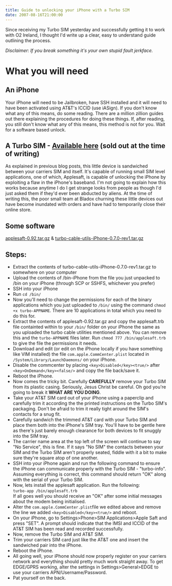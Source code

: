 ```yaml
---
title: Guide to unlocking your iPhone with a Turbo SIM
date: 2007-08-16T21:00:00
---
```


Since receiving my Turbo SIM yesterday and successfully getting it to
work with O2 Ireland, I thought I'd write up a clear, easy to understand
guide outlining the process.

*Disclaimer: If you break something it's your own stupid fault
jerkface.*

What you will need
==================

An iPhone
---------

Your iPhone will need to be Jailbroken, have SSH installed and it will
need to have been activated using AT&T's ICCID (use iASign). If you
don't know what any of this means, do some reading. There are a million
zillion guides out there explaining the procedures for doing these
things. If, after reading, you still don't know what any of this means,
this method is not for you. Wait for a software based unlock.

A Turbo SIM - [Available here](http://www.bladox.com/shop.php?lang=en) (sold out at the time of writing)
--------------------------------------------------------------------------------------------------------

As explained in previous blog posts, this little device is sandwiched
between your carriers SIM and itself. It's capable of running small SIM
level applications, one of which, Applesaft, is capable of unlocking the
iPhone by exploiting a flaw in the iPhone's baseband. I'm not going to
explain how this works because anytime I do I get strange looks from
people as though I'd just asked them if they'd ever been abducted by
aliens. At the time of writing this, the poor small team at Bladox
churning these little devices out have become inundated with orders and
have had to temporarily close their online store.

Some software
-------------

[applesaft-0.92.tar.gz](http://www.mediafire.com/?5c3gvjc44zz) &
[turbo-cable-utils-iPhone-0.7.0-rev1.tar.gz](http://www.mediafire.com/?eoxhg0ynb5y)

Steps:
------

-   Extract the contents of turbo-cable-utils-iPhone-0.7.0-rev1.tar.gz
    to somewhere on your computer
-   Upload the contents of /bin-iPhone from the file you just unpacked
    to /bin on your iPhone (through SCP or SSHFS, whichever you prefer)
-   SSH into your iPhone
-   Run `cd /bin/`
-   Now you'll need to change the permissions for each of the binary
    applications which you just uploaded to `/bin/` using the command
    `chmod +x turbo-APPNAME`. There are 10 applications in total which
    you need to do this for.
-   Extract the contents of applesaft-0.92.tar.gz and copy the
    applesaft.trb file containted within to your `/bin/` folder on your
    iPhone the same as you uploaded the turbo cable utilities mentioned
    above. You can remove this and the `turbo-APPNAME` files later. Run
    `chmod 777 /bin/applesaft.trb` to give the file the permissions it
    needs.
-   Download and edit (or edit on the iPhone locally if you have
    something like VIM installed) the file `com.apple.CommCenter.plist`
    located in `/System/Library/LaunchDaemons/` on your iPhone.
-   Disable the commcenter by placing `<key>Disabled</key><true/>` after
    `<key>OnDemand</key><false/>` and copy the file back/save it.
-   Reboot the iPhone.
-   Now comes the tricky bit. Carefully **CAREFULLY** remove your Turbo
    SIM from its plastic casing. Seriously, Jesus Christ be careful. Oh
    god you're going to break it **WHAT ARE YOU DOING**.
-   Take your AT&T SIM card out of your iPhone using a paperclip and
    carefully trim it according the the printed instructions on the
    Turbo SIM's packaging. Don't be afraid to trim it really tight
    around the SIM's contacts for a snug fit.
-   Carefully sandwich the trimmed AT&T card with your Turbo SIM and
    place them both into the iPhone's SIM tray. You'll have to be gentle
    here as there's just barely enough clearance for both devices to fit
    snuggly into the SIM tray.
-   The carrier name area at the top left of the screen will continue to
    say "No Service", this is fine. If it says "No SIM" the contacts
    between your SIM and the Turbo SIM aren't properly seated, fiddle
    with it a bit to make sure they're square atop of one another.
-   SSH into your iPhone again and run the following command to ensure
    the iPhone can communicate properly with the Turbo SIM -
    "turbo-info". Assuming everything is correct, this command should
    return "OK" along with the serial of your Turbo SIM.
-   Now, lets install the applesaft application. Run the following:\
     `turbo-app /bin/applesaft.trb`\
    If all goes well you should receive an "OK" after some initial
    messages about the modem being initialised.
-   Alter the `com.apple.CommCenter.plist`file we edited above and
    remove the line we added `<key>Disabled</key><true/>` and reboot.
-   On your iPhone, go to Settings\>Phone\>SIM Applications\>Apple Saft
    and press "SET". A prompt should indicate that the IMSI and ICCID of
    the AT&T SIM has been read and recorded successfully.
-   Now, remove the Turbo SIM and AT&T SIM.
-   Trim your carriers SIM card just like the AT&T one and insert the
    sandwiched pair into the iPhone.
-   Reboot the iPhone.
-   All going well, your iPhone should now properly register on your
    carriers network and everything should pretty much work straight
    away. To get EDGE/GPRS working, alter the settings in
    Settings\>General\>EDGE to use your carriers APN/Username/Password.
-   Pat yourself on the back.

